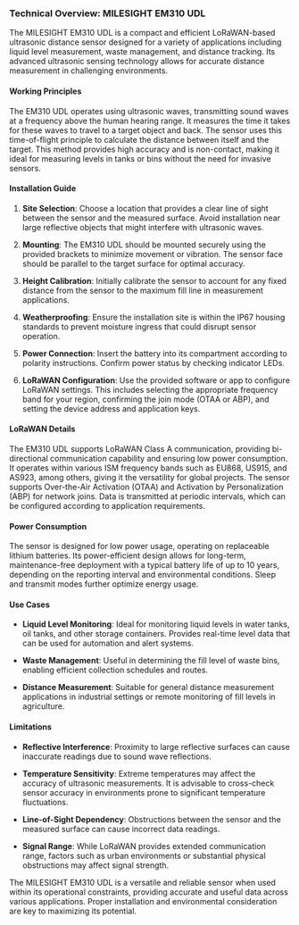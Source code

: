 ### Technical Overview: MILESIGHT EM310 UDL

The MILESIGHT EM310 UDL is a compact and efficient LoRaWAN-based ultrasonic distance sensor designed for a variety of applications including liquid level measurement, waste management, and distance tracking. Its advanced ultrasonic sensing technology allows for accurate distance measurement in challenging environments.

#### Working Principles

The EM310 UDL operates using ultrasonic waves, transmitting sound waves at a frequency above the human hearing range. It measures the time it takes for these waves to travel to a target object and back. The sensor uses this time-of-flight principle to calculate the distance between itself and the target. This method provides high accuracy and is non-contact, making it ideal for measuring levels in tanks or bins without the need for invasive sensors.

#### Installation Guide

1. **Site Selection**: Choose a location that provides a clear line of sight between the sensor and the measured surface. Avoid installation near large reflective objects that might interfere with ultrasonic waves.

2. **Mounting**: The EM310 UDL should be mounted securely using the provided brackets to minimize movement or vibration. The sensor face should be parallel to the target surface for optimal accuracy.

3. **Height Calibration**: Initially calibrate the sensor to account for any fixed distance from the sensor to the maximum fill line in measurement applications.

4. **Weatherproofing**: Ensure the installation site is within the IP67 housing standards to prevent moisture ingress that could disrupt sensor operation.

5. **Power Connection**: Insert the battery into its compartment according to polarity instructions. Confirm power status by checking indicator LEDs.

6. **LoRaWAN Configuration**: Use the provided software or app to configure LoRaWAN settings. This includes selecting the appropriate frequency band for your region, confirming the join mode (OTAA or ABP), and setting the device address and application keys.

#### LoRaWAN Details

The EM310 UDL supports LoRaWAN Class A communication, providing bi-directional communication capability and ensuring low power consumption. It operates within various ISM frequency bands such as EU868, US915, and AS923, among others, giving it the versatility for global projects. The sensor supports Over-the-Air Activation (OTAA) and Activation by Personalization (ABP) for network joins. Data is transmitted at periodic intervals, which can be configured according to application requirements.

#### Power Consumption

The sensor is designed for low power usage, operating on replaceable lithium batteries. Its power-efficient design allows for long-term, maintenance-free deployment with a typical battery life of up to 10 years, depending on the reporting interval and environmental conditions. Sleep and transmit modes further optimize energy usage.

#### Use Cases

- **Liquid Level Monitoring**: Ideal for monitoring liquid levels in water tanks, oil tanks, and other storage containers. Provides real-time level data that can be used for automation and alert systems.

- **Waste Management**: Useful in determining the fill level of waste bins, enabling efficient collection schedules and routes.

- **Distance Measurement**: Suitable for general distance measurement applications in industrial settings or remote monitoring of fill levels in agriculture.

#### Limitations

- **Reflective Interference**: Proximity to large reflective surfaces can cause inaccurate readings due to sound wave reflections.

- **Temperature Sensitivity**: Extreme temperatures may affect the accuracy of ultrasonic measurements. It is advisable to cross-check sensor accuracy in environments prone to significant temperature fluctuations.

- **Line-of-Sight Dependency**: Obstructions between the sensor and the measured surface can cause incorrect data readings.

- **Signal Range**: While LoRaWAN provides extended communication range, factors such as urban environments or substantial physical obstructions may affect signal strength.

The MILESIGHT EM310 UDL is a versatile and reliable sensor when used within its operational constraints, providing accurate and useful data across various applications. Proper installation and environmental consideration are key to maximizing its potential.